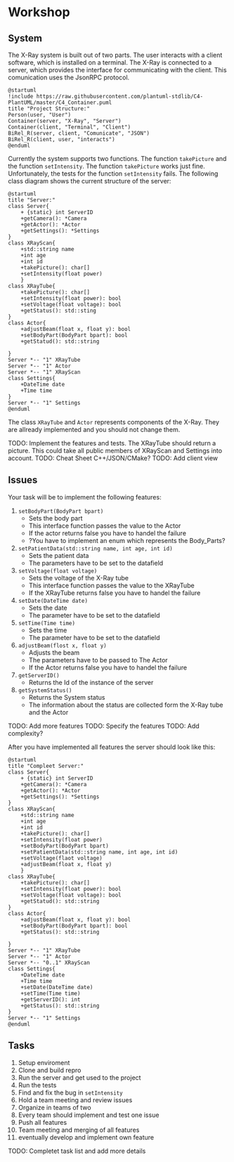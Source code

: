 # Workshop

## System

The X-Ray system is built out of two parts. The user interacts with a client software, which is installed on a terminal. The X-Ray is connected to a server, which provides the interface for communicating with the client. This comunication uses the JsonRPC protocol.

```puml
@startuml
!include https://raw.githubusercontent.com/plantuml-stdlib/C4-PlantUML/master/C4_Container.puml
title "Project Structure:"
Person(user, "User")
Container(server, "X-Ray", "Server")
Container(client, "Terminal", "Client")
BiRel_R(server, client, "Comunicate", "JSON")
BiRel_R(client, user, "interacts")
@enduml
```

Currently the system supports two functions. The function `takePicture` and the function `setIntensity`. The function `takePicture` works just fine. Unfortunately, the tests for the function `setIntensity` fails. The following class diagram shows the current structure of the server:

```puml
@startuml
title "Server:"
class Server{
    + {static} int ServerID
    +getCamera(): *Camera
    +getActor(): *Actor
    +getSettings(): *Settings
}
class XRayScan{
    +std::string name
    +int age
    +int id
    +takePicture(): char[]
    +setIntensity(float power)
    }
class XRayTube{
    +takePicture(): char[]
    +setIntensity(float power): bool
    +setVoltage(float voltage): bool
    +getStatus(): std::sting
}
class Actor{
    +adjustBeam(float x, float y): bool
    +setBodyPart(BodyPart bpart): bool
    +getStatud(): std::string

}
Server *-- "1" XRayTube
Server *-- "1" Actor
Server *-- "1" XRayScan
class Settings{
    +DateTime date
    +Time time
}
Server *-- "1" Settings
@enduml
```

The class `XRayTube` and `Actor` represents components of the X-Ray. They are allready implemented and you should not change them.

TODO: Implement the features and tests. The XRayTube should return a picture. This could take all public members of XRayScan and Settings into account.
TODO: Cheat Sheet C++/JSON/CMake?
TODO: Add client view

## Issues

Your task will be to implement the following features:

1. `setBodyPart(BodyPart bpart)`
    * Sets the body part
    * This interface function passes the value to the Actor
    * If the actor returns false you have to handel the failure
    * ?You have to implement an enum which represents the Body_Parts?
1. `setPatientData(std::string name, int age, int id)`
    * Sets the patient data
    * The parameters have to be set to the datafield
1. `setVoltage(float voltage)`
    * Sets the voltage of the X-Ray tube
    * This interface function passes the value to the XRayTube
    * If the XRayTube returns false you have to handel the failure
1. `setDate(DateTime date)`
    * Sets the date
    * The parameter have to be set to the datafield
1. `setTime(Time time)`
    * Sets the time
    * The parameter have to be set to the datafield
1. `adjustBeam(flost x, float y)`
    * Adjusts the beam
    * The parameters have to be passed to The Actor
    * If the Actor returns false you have to handel the failure
1. `getServerID()`
    * Returns the Id of the instance of the server
1. `getSystemStatus()`
    * Returns the System status
    * The information about the status are collected form the X-Ray tube and the Actor

TODO: Add more features
TODO: Specify the features
TODO: Add complexity?

After you have implemented all features the server should look like this:

```puml
@startuml
title "Compleet Server:"
class Server{
    + {static} int ServerID
    +getCamera(): *Camera
    +getActor(): *Actor
    +getSettings(): *Settings
}
class XRayScan{
    +std::string name
    +int age
    +int id
    +takePicture(): char[]
    +setIntensity(float power)
    +setBodyPart(BodyPart bpart)
    +setPatientData(std::string name, int age, int id)
    +setVoltage(flaot voltage)
    +adjustBeam(float x, float y)
    }
class XRayTube{
    +takePicture(): char[]
    +setIntensity(float power): bool
    +setVoltage(float voltage): bool
    +getStatud(): std::string
}
class Actor{
    +adjustBeam(float x, float y): bool
    +setBodyPart(BodyPart bpart): bool
    +getStatus(): std::string

}
Server *-- "1" XRayTube
Server *-- "1" Actor
Server *-- "0..1" XRayScan
class Settings{
    +DateTime date
    +Time time
    +setDate(DateTime date)
    +setTime(Time time)
    +getServerID(): int
    +getStatus(): std::string
}
Server *-- "1" Settings
@enduml
```

## Tasks

1. Setup enviroment
1. Clone and build repro
1. Run the server and get used to the project
1. Run the tests
1. Find and fix the bug in `setIntensity`
1. Hold a team meeting and review issues
1. Organize in teams of two
1. Every team should implement and test one issue
1. Push all features
1. Team meeting and merging of all features
1. eventually develop and implement own feature

TODO: Completet task list and add more details
